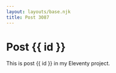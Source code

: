 ```yaml
---
layout: layouts/base.njk
title: Post 3087
---
```


# Post {{ id }}

This is post {{ id }} in my Eleventy project.
